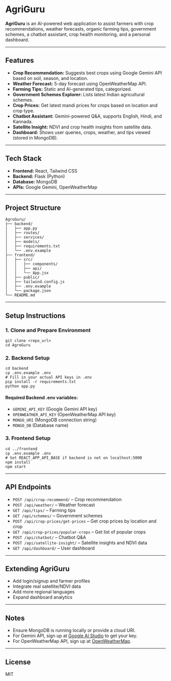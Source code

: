 # AgriGuru

**AgriGuru** is an AI-powered web application to assist farmers with crop recommendations, weather forecasts, organic farming tips, government schemes, a chatbot assistant, crop health monitoring, and a personal dashboard.

---

## Features
- **Crop Recommendation:** Suggests best crops using Google Gemini API based on soil, season, and location.
- **Weather Forecast:** 5-day forecast using OpenWeatherMap API.
- **Farming Tips:** Static and AI-generated tips, categorized.
- **Government Schemes Explorer:** Lists latest Indian agricultural schemes.
- **Crop Prices:** Get latest mandi prices for crops based on location and crop type.
- **Chatbot Assistant:** Gemini-powered Q&A, supports English, Hindi, and Kannada.
- **Satellite Insight:** NDVI and crop health insights from satellite data.
- **Dashboard:** Shows user queries, crops, weather, and tips viewed (stored in MongoDB).

---

## Tech Stack
- **Frontend:** React, Tailwind CSS
- **Backend:** Flask (Python)
- **Database:** MongoDB
- **APIs:** Google Gemini, OpenWeatherMap

---

## Project Structure
```
AgroGuru/
├── backend/
│   ├── app.py
│   ├── routes/
│   ├── services/
│   ├── models/
│   ├── requirements.txt
│   └── .env.example
├── frontend/
│   ├── src/
│   │   ├── components/
│   │   ├── api/
│   │   └── App.jsx
│   ├── public/
│   ├── tailwind.config.js
│   ├── .env.example
│   └── package.json
└── README.md
```

---

## Setup Instructions

### 1. Clone and Prepare Environment
```
git clone <repo_url>
cd AgroGuru
```

### 2. Backend Setup
```
cd backend
cp .env.example .env
# Fill in your actual API keys in .env
pip install -r requirements.txt
python app.py
```

#### Required Backend .env variables:
- `GEMINI_API_KEY` (Google Gemini API key)
- `OPENWEATHER_API_KEY` (OpenWeatherMap API key)
- `MONGO_URI` (MongoDB connection string)
- `MONGO_DB` (Database name)

### 3. Frontend Setup
```
cd ../frontend
cp .env.example .env
# Set REACT_APP_API_BASE if backend is not on localhost:5000
npm install
npm start
```

---

## API Endpoints
- `POST /api/crop-recommend/` – Crop recommendation
- `POST /api/weather/` – Weather forecast
- `GET /api/tips/` – Farming tips
- `GET /api/schemes/` – Government schemes
- `POST /api/crop-prices/get-prices` – Get crop prices by location and crop
- `GET /api/crop-prices/popular-crops` – Get list of popular crops
- `POST /api/chatbot/` – Chatbot Q&A
- `POST /api/satellite-insight/` – Satellite insights and NDVI data
- `GET /api/dashboard/` – User dashboard

---

## Extending AgriGuru
- Add login/signup and farmer profiles
- Integrate real satellite/NDVI data
- Add more regional languages
- Expand dashboard analytics

---

## Notes
- Ensure MongoDB is running locally or provide a cloud URI.
- For Gemini API, sign up at [Google AI Studio](https://aistudio.google.com/app/apikey) to get your key.
- For OpenWeatherMap API, sign up at [OpenWeatherMap](https://openweathermap.org/api).

---

## License
MIT
